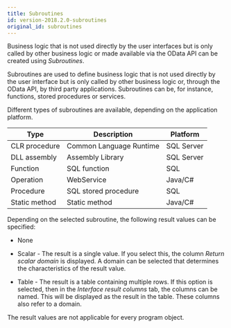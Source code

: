 ```yaml
---
title: Subroutines
id: version-2018.2.0-subroutines
original_id: subroutines
---
```


Business logic that is not used directly by the user interfaces but is only called by other business logic or made available via the OData API can be created using *Subroutines*.

Subroutines are used to define business logic that is not used directly by the user interface but is only called by other business logic or, through the OData API, by third party applications. Subroutines can be, for instance, functions, stored procedures or services.

Different types of subroutines are available, depending on the application platform.

|Type|Description|Platform|
|--- |--- |--- |
|CLR procedure|Common Language Runtime|SQL Server|
|DLL assembly|Assembly Library|SQL Server|
|Function|SQL function|SQL|
|Operation|WebService|Java/C#|
|Procedure|SQL stored procedure|SQL|
|Static method|Static method|Java/C#|

Depending on the selected subroutine, the following result values can be specified:

- None

- Scalar - The result is a single value. If you select this, the column *Return scalar domain* is displayed. A domain can be selected that determines the characteristics of the result value.

- Table - The result is a table containing multiple rows. If this option is selected, then in the *Interface result columns* tab, the columns can be named. This will be displayed as the result in the table. These columns also refer to a domain.

The result values are not applicable for every program object.
